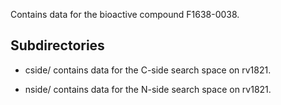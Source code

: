 Contains data for the bioactive compound F1638-0038.

## Subdirectories

- cside/ contains data for the C-side search space on rv1821.

- nside/ contains data for the N-side search space on rv1821.

